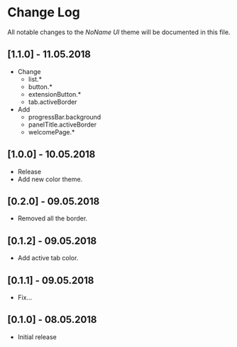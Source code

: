 # Change Log
All notable changes to the _NoName UI_ theme will be documented in this file.

## [1.1.0] - 11.05.2018
- Change
  - list.*
  - button.*
  - extensionButton.*
  - tab.activeBorder
- Add
  - progressBar.background
  - panelTitle.activeBorder
  - welcomePage.*

## [1.0.0] - 10.05.2018
- Release
- Add new color theme.

## [0.2.0] - 09.05.2018
- Removed all the border.

## [0.1.2] - 09.05.2018
- Add active tab color.

## [0.1.1] - 09.05.2018
- Fix...

## [0.1.0] - 08.05.2018
- Initial release
